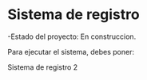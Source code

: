 <h1>Sistema de registro</h1>

-Estado del proyecto: En construccion.

Para ejecutar el sistema, debes poner:

Sistema de registro 2
